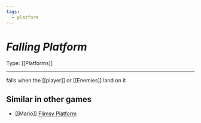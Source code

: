 ```yaml
---
tags:
  - platform
---
```

# _Falling Platform_

Type: [[Platforms]]

----


falls when the [[player]] or [[Enemies]] land on it


## Similar in other games

* [[Mario]] [Flimsy Platform](https://www.mariowiki.com/Flimsy_Lift)